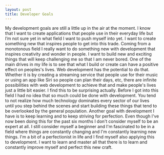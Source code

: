 ```yaml
---
layout: post
title: Developer Goals
---
```

My development goals are still a little up in the air at the moment. I know that I want to create applications that people use in their everyday life but I’m not sure yet in what field I want to push myself into yet. I want to create something new that inspires people to get into this trade. Coming from a monotonous field I really want to do something new with development that inspires creativity and wonder in people. I want to build new and exciting things that will keep challenging me so that I am never bored. One of the main drives in my life is to see that what I build or create can have a positive effect on peoples's lives. Web development has the potential to do that. Whether it is by creating a streaming service that people use for their music or using an app like Siri so people can plan their days, etc, there are infinite possibilities with web development to achieve that and make people's lives just a little bit easier. I find this to be surprising actually. Before I got into this field I had no idea that so much could be done with development. You tend to not realize how much technology dominates every sector of our lives until you step behind the scenes and start building these things that tend to be overlooked by the general population. Another goal with development I have is to keep learning and to keep striving for perfection. Even though I've now been doing this for the past six months I don't consider myself to be an expert at all. I still consider myself a beginner and I'm fascinated to be in a field where things are constantly changing and I'm constantly learning new things. I'm a bit of a perfectionist in life and I find myself also applying this to development. I want to learn and master all that there is to learn and constantly improve myself and perfect this new craft.
